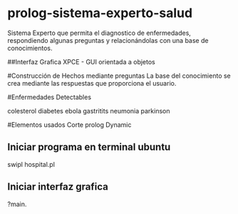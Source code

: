 # prolog-sistema-experto-salud
Sistema Experto que permita el diagnostico de enfermedades, respondiendo algunas preguntas y relacionándolas con una base de conocimientos.

##Interfaz Grafica
XPCE - GUI orientada a objetos


#Construcción de Hechos mediante preguntas
La base del conocimiento se crea mediante las respuestas que proporciona el usuario.


#Enfermedades Detectables

colesterol
diabetes
ebola
gastritits
neumonia
parkinson

#Elementos usados
Corte prolog
Dynamic 


## Iniciar programa en terminal ubuntu 
swipl hospital.pl 
## Iniciar interfaz grafica 
?main.

